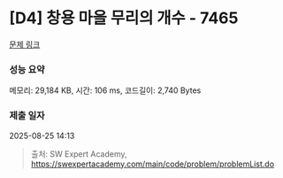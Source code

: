 # [D4] 창용 마을 무리의 개수 - 7465 

[문제 링크](https://swexpertacademy.com/main/code/problem/problemDetail.do?contestProbId=AWngfZVa9XwDFAQU) 

### 성능 요약

메모리: 29,184 KB, 시간: 106 ms, 코드길이: 2,740 Bytes

### 제출 일자

2025-08-25 14:13



> 출처: SW Expert Academy, https://swexpertacademy.com/main/code/problem/problemList.do